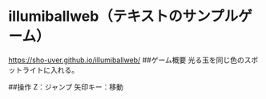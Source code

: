 # illumiballweb（テキストのサンプルゲーム）
<a>https://sho-uver.github.io/illumiballweb/</a>
##ゲーム概要
光る玉を同じ色のスポットライトに入れる。

##操作
Z：ジャンプ
矢印キー：移動
